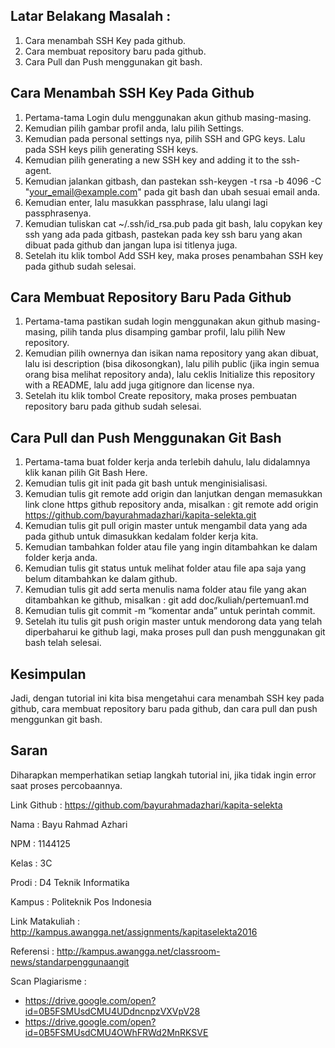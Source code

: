 ## Latar Belakang Masalah :
1. Cara menambah SSH Key pada github.
2. Cara membuat repository baru pada github.
3. Cara Pull dan Push menggunakan git bash.

## Cara Menambah SSH Key Pada Github
1. Pertama-tama Login dulu menggunakan akun github masing-masing.
2. Kemudian pilih gambar profil anda, lalu pilih Settings.
3. Kemudian pada personal settings nya, pilih SSH and GPG keys. Lalu pada SSH keys pilih generating SSH keys.
4. Kemudian pilih generating a new SSH key and adding it to the ssh-agent.
5. Kemudian jalankan gitbash, dan pastekan ssh-keygen -t rsa -b 4096 -C "your_email@example.com" pada git bash dan ubah sesuai email anda.
6. Kemudian enter, lalu masukkan passphrase, lalu ulangi lagi passphrasenya.
7. Kemudian tuliskan cat ~/.ssh/id_rsa.pub pada git bash, lalu copykan key ssh yang ada pada gitbash, pastekan pada key ssh baru yang akan dibuat pada github dan jangan lupa isi titlenya juga.
8. Setelah itu klik tombol Add SSH key, maka proses penambahan SSH key pada github sudah selesai.

## Cara Membuat Repository Baru Pada Github
1. Pertama-tama pastikan sudah login menggunakan akun github masing-masing, pilih tanda plus disamping gambar profil, lalu pilih New repository.
2. Kemudian pilih ownernya dan isikan nama repository yang akan dibuat, lalu isi description (bisa dikosongkan), lalu pilih public (jika ingin semua orang bisa melihat repository anda), lalu ceklis Initialize this repository with a README, lalu add juga gitignore dan license nya.
3. Setelah itu klik tombol Create repository, maka proses pembuatan repository baru pada github sudah selesai.

## Cara Pull dan Push Menggunakan Git Bash
1. Pertama-tama buat folder kerja anda terlebih dahulu, lalu didalamnya klik kanan pilih Git Bash Here.
2. Kemudian tulis git init pada git bash untuk menginisialisasi.
3. Kemudian tulis git remote add origin dan lanjutkan dengan memasukkan link clone https github repository anda, misalkan : git remote add origin https://github.com/bayurahmadazhari/kapita-selekta.git
4. Kemudian tulis git pull origin master untuk mengambil data yang ada pada github untuk dimasukkan kedalam folder kerja kita.
5. Kemudian tambahkan folder atau file yang ingin ditambahkan ke dalam folder kerja anda.
6. Kemudian tulis git status untuk melihat folder atau file apa saja yang belum ditambahkan ke dalam github.
7. Kemudian tulis git add serta menulis nama folder atau file yang akan ditambahkan ke github, misalkan : git add doc/kuliah/pertemuan1.md
8. Kemudian tulis git commit -m “komentar anda” untuk perintah commit.
9. Setelah itu tulis git push origin master untuk mendorong data yang telah diperbaharui ke github lagi, maka proses pull dan push menggunakan git bash telah selesai.

## Kesimpulan
Jadi, dengan tutorial ini kita bisa mengetahui cara menambah SSH key pada github, cara membuat repository baru pada github, dan cara pull dan push menggunkan git bash.

## Saran
Diharapkan memperhatikan setiap langkah tutorial ini, jika tidak ingin error saat proses percobaannya.


Link Github : https://github.com/bayurahmadazhari/kapita-selekta

Nama : Bayu Rahmad Azhari

NPM : 1144125

Kelas : 3C

Prodi : D4 Teknik Informatika

Kampus : Politeknik Pos Indonesia

Link Matakuliah : http://kampus.awangga.net/assignments/kapitaselekta2016

Referensi : http://kampus.awangga.net/classroom-news/standarpenggunaangit

Scan Plagiarisme :
* https://drive.google.com/open?id=0B5FSMUsdCMU4UDdncnpzVXVpV28
* https://drive.google.com/open?id=0B5FSMUsdCMU4OWhFRWd2MnRKSVE
